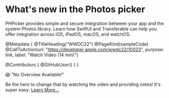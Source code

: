 # What's new in the Photos picker

PHPicker provides simple and secure integration between your app and the system Photos library. Learn how SwiftUI and Transferable can help you offer integration across iOS, iPadOS, macOS, and watchOS.

@Metadata {
   @TitleHeading("WWDC22")
   @PageKind(sampleCode)
   @CallToAction(url: "https://developer.apple.com/wwdc22/10023", purpose: link, label: "Watch Video (14 min)")

   @Contributors {
      @GitHubUser(<replace this with your GitHub handle>)
   }
}

😱 "No Overview Available!"

Be the hero to change that by watching the video and providing notes! It's super easy:
 [Learn More…](https://wwdcnotes.com/documentation/wwdcnotes/contributing)
